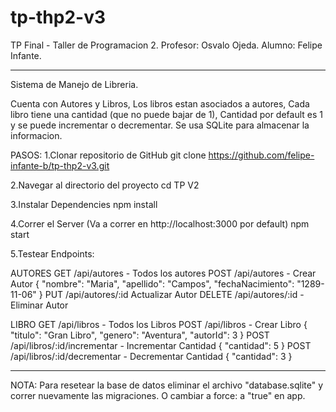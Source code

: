 # tp-thp2-v3
TP Final - Taller de Programacion 2.
Profesor: Osvalo Ojeda.
Alumno: Felipe Infante.

----------------------------

Sistema de Manejo de Libreria.

Cuenta con Autores y Libros,
Los libros estan asociados a autores,
Cada libro tiene una cantidad (que no puede bajar de 1),
Cantidad por default es 1 y se puede incrementar o decrementar.
Se usa SQLite para almacenar la informacion.

PASOS:
1.Clonar repositorio de GitHub
git clone https://github.com/felipe-infante-b/tp-thp2-v3.git

2.Navegar al directorio del proyecto
cd TP V2

3.Instalar Dependencies
npm install

4.Correr el Server
(Va a correr en http://localhost:3000 por default)
npm start

5.Testear Endpoints:

AUTORES
    GET /api/autores - Todos los autores
    POST /api/autores - Crear Autor
    {
        "nombre": "Maria",
        "apellido": "Campos",
        "fechaNacimiento": "1289-11-06"
    }
    PUT /api/autores/:id Actualizar Autor
    DELETE /api/autores/:id - Eliminar Autor

LIBRO
    GET /api/libros - Todos los Libros
    POST /api/libros - Crear Libro
    {
     "titulo": "Gran Libro",
     "genero": "Aventura",
     "autorId": 3
    }
    POST /api/libros/:id/incrementar - Incrementar Cantidad
    {
        "cantidad": 5
    }
    POST /api/libros/:id/decrementar - Decrementar Cantidad
    {
        "cantidad": 3
    }

----------------------------

NOTA:
Para resetear la base de datos
eliminar el archivo "database.sqlite"
y correr nuevamente las migraciones.
O cambiar a force: a "true" en app.

